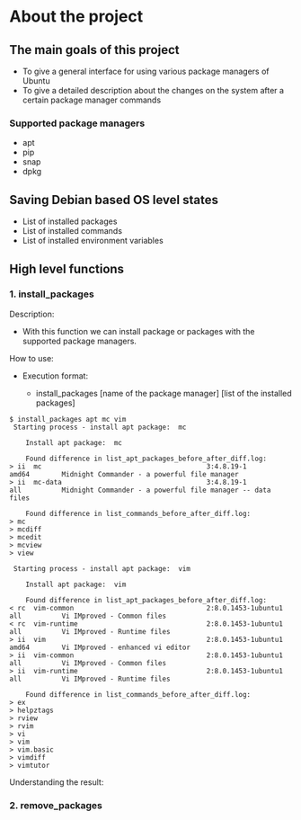 # About the project

## The main goals of this project

* To give a general interface for using various package managers of Ubuntu
* To give a detailed description about the changes on the system after a certain package manager commands

### Supported package managers

* apt
* pip
* snap
* dpkg

## Saving Debian based OS level states

* List of installed packages
* List of installed commands
* List of installed environment variables

## High level functions

### 1. install_packages

Description:

* With this function we can install package or packages with the supported package managers.

How to use:

* Execution format:

  * install_packages [name of the package manager] [list of the installed packages]

```shell
$ install_packages apt mc vim
 Starting process - install apt package:  mc

    Install apt package:  mc

    Found difference in list_apt_packages_before_after_diff.log:
> ii  mc                                         3:4.8.19-1                                   amd64        Midnight Commander - a powerful file manager
> ii  mc-data                                    3:4.8.19-1                                   all          Midnight Commander - a powerful file manager -- data files

    Found difference in list_commands_before_after_diff.log:
> mc
> mcdiff
> mcedit
> mcview
> view

 Starting process - install apt package:  vim

    Install apt package:  vim

    Found difference in list_apt_packages_before_after_diff.log:
< rc  vim-common                                 2:8.0.1453-1ubuntu1                          all          Vi IMproved - Common files
< rc  vim-runtime                                2:8.0.1453-1ubuntu1                          all          Vi IMproved - Runtime files
> ii  vim                                        2:8.0.1453-1ubuntu1                          amd64        Vi IMproved - enhanced vi editor
> ii  vim-common                                 2:8.0.1453-1ubuntu1                          all          Vi IMproved - Common files
> ii  vim-runtime                                2:8.0.1453-1ubuntu1                          all          Vi IMproved - Runtime files

    Found difference in list_commands_before_after_diff.log:
> ex
> helpztags
> rview
> rvim
> vi
> vim
> vim.basic
> vimdiff
> vimtutor
```

Understanding the result:

### 2. remove_packages
